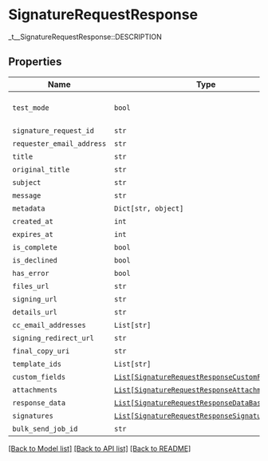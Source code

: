 # SignatureRequestResponse

_t__SignatureRequestResponse::DESCRIPTION

## Properties
Name | Type | Description | Notes
------------ | ------------- | ------------- | -------------
| `test_mode` | ```bool``` |  _t__SignatureRequestResponse::TEST_MODE  |  [default to False] |
| `signature_request_id` | ```str``` |  _t__SignatureRequestResponse::SIGNATURE_REQUEST_ID  |  |
| `requester_email_address` | ```str``` |  _t__SignatureRequestResponse::REQUESTER_EMAIL_ADDRESS  |  |
| `title` | ```str``` |  _t__SignatureRequestResponse::TITLE  |  |
| `original_title` | ```str``` |  _t__SignatureRequestResponse::ORIGINAL_TITLE  |  |
| `subject` | ```str``` |  _t__SignatureRequestResponse::SUBJECT  |  |
| `message` | ```str``` |  _t__SignatureRequestResponse::MESSAGE  |  |
| `metadata` | ```Dict[str, object]``` |  _t__SignatureRequestResponse::METADATA  |  |
| `created_at` | ```int``` |  _t__SignatureRequestResponse::CREATED_AT  |  |
| `expires_at` | ```int``` |  _t__SignatureRequestResponse::EXPIRES_AT  |  |
| `is_complete` | ```bool``` |  _t__SignatureRequestResponse::IS_COMPLETE  |  |
| `is_declined` | ```bool``` |  _t__SignatureRequestResponse::IS_DECLINED  |  |
| `has_error` | ```bool``` |  _t__SignatureRequestResponse::HAS_ERROR  |  |
| `files_url` | ```str``` |  _t__SignatureRequestResponse::FILES_URL  |  |
| `signing_url` | ```str``` |  _t__SignatureRequestResponse::SIGNING_URL  |  |
| `details_url` | ```str``` |  _t__SignatureRequestResponse::DETAILS_URL  |  |
| `cc_email_addresses` | ```List[str]``` |  _t__SignatureRequestResponse::CC_EMAIL_ADDRESSES  |  |
| `signing_redirect_url` | ```str``` |  _t__SignatureRequestResponse::SIGNING_REDIRECT_URL  |  |
| `final_copy_uri` | ```str``` |  _t__SignatureRequestResponse::FINAL_COPY_URI  |  |
| `template_ids` | ```List[str]``` |  _t__SignatureRequestResponse::TEMPLATE_IDS  |  |
| `custom_fields` | [```List[SignatureRequestResponseCustomFieldBase]```](SignatureRequestResponseCustomFieldBase.md) |  _t__SignatureRequestResponseCustomField::DESCRIPTION  |  |
| `attachments` | [```List[SignatureRequestResponseAttachment]```](SignatureRequestResponseAttachment.md) |  _t__SignatureRequestResponseAttachment::DESCRIPTION  |  |
| `response_data` | [```List[SignatureRequestResponseDataBase]```](SignatureRequestResponseDataBase.md) |  _t__SignatureRequestResponseData::DESCRIPTION  |  |
| `signatures` | [```List[SignatureRequestResponseSignatures]```](SignatureRequestResponseSignatures.md) |  _t__SignatureRequestResponseSignatures::DESCRIPTION  |  |
| `bulk_send_job_id` | ```str``` |  _t__SignatureRequestResponse::BULK_SEND_JOB_ID  |  |

[[Back to Model list]](../README.md#documentation-for-models) [[Back to API list]](../README.md#documentation-for-api-endpoints) [[Back to README]](../README.md)


